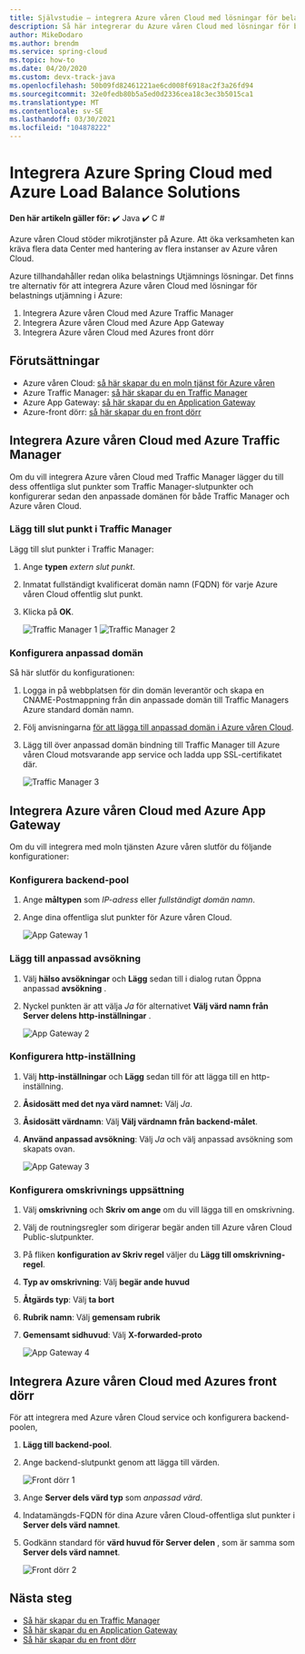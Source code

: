 ```yaml
---
title: Självstudie – integrera Azure våren Cloud med lösningar för belastnings utjämning i Azure
description: Så här integrerar du Azure våren Cloud med lösningar för belastnings utjämning i Azure
author: MikeDodaro
ms.author: brendm
ms.service: spring-cloud
ms.topic: how-to
ms.date: 04/20/2020
ms.custom: devx-track-java
ms.openlocfilehash: 50b09fd82461221ae6cd008f6918ac2f3a26fd94
ms.sourcegitcommit: 32e0fedb80b5a5ed0d2336cea18c3ec3b5015ca1
ms.translationtype: MT
ms.contentlocale: sv-SE
ms.lasthandoff: 03/30/2021
ms.locfileid: "104878222"
---
```

# <a name="integrate-azure-spring-cloud-with-azure-load-balance-solutions"></a>Integrera Azure Spring Cloud med Azure Load Balance Solutions

**Den här artikeln gäller för:** ✔️ Java ✔️ C #

Azure våren Cloud stöder mikrotjänster på Azure.  Att öka verksamheten kan kräva flera data Center med hantering av flera instanser av Azure våren Cloud.

Azure tillhandahåller redan olika belastnings Utjämnings lösningar. Det finns tre alternativ för att integrera Azure våren Cloud med lösningar för belastnings utjämning i Azure:

1.  Integrera Azure våren Cloud med Azure Traffic Manager
2.  Integrera Azure våren Cloud med Azure App Gateway
3.  Integrera Azure våren Cloud med Azures front dörr

## <a name="prerequisites"></a>Förutsättningar

* Azure våren Cloud: [så här skapar du en moln tjänst för Azure våren](./spring-cloud-quickstart.md)
* Azure Traffic Manager: [så här skapar du en Traffic Manager](../traffic-manager/quickstart-create-traffic-manager-profile.md)
* Azure App Gateway: [så här skapar du en Application Gateway](../application-gateway/quick-create-portal.md)
* Azure-front dörr: [så här skapar du en front dörr](../frontdoor/quickstart-create-front-door.md)

## <a name="integrate-azure-spring-cloud-with-azure-traffic-manager"></a>Integrera Azure våren Cloud med Azure Traffic Manager

Om du vill integrera Azure våren Cloud med Traffic Manager lägger du till dess offentliga slut punkter som Traffic Manager-slutpunkter och konfigurerar sedan den anpassade domänen för både Traffic Manager och Azure våren Cloud.

### <a name="add-endpoint-in-traffic-manager"></a>Lägg till slut punkt i Traffic Manager
Lägg till slut punkter i Traffic Manager:
1.  Ange **typen** *extern slut punkt*.
1.  Inmatat fullständigt kvalificerat domän namn (FQDN) för varje Azure våren Cloud offentlig slut punkt.
1. Klicka på **OK**.

    ![Traffic Manager 1 ](media/spring-cloud-load-balancers/traffic-manager-1.png) ![ Traffic Manager 2](media/spring-cloud-load-balancers/traffic-manager-2.png)

### <a name="configure-custom-domain"></a>Konfigurera anpassad domän
Så här slutför du konfigurationen:
1.  Logga in på webbplatsen för din domän leverantör och skapa en CNAME-Postmappning från din anpassade domän till Traffic Managers Azure standard domän namn.
1.  Följ anvisningarna [för att lägga till anpassad domän i Azure våren Cloud](spring-cloud-tutorial-custom-domain.md).
1. Lägg till över anpassad domän bindning till Traffic Manager till Azure våren Cloud motsvarande app service och ladda upp SSL-certifikatet där.

    ![Traffic Manager 3](media/spring-cloud-load-balancers/traffic-manager-3.png)

## <a name="integrate-azure-spring-cloud-with-azure-app-gateway"></a>Integrera Azure våren Cloud med Azure App Gateway

Om du vill integrera med moln tjänsten Azure våren slutför du följande konfigurationer:

### <a name="configure-backend-pool"></a>Konfigurera backend-pool
1. Ange **måltypen** som *IP-adress* eller *fullständigt domän namn*.
1. Ange dina offentliga slut punkter för Azure våren Cloud.

    ![App Gateway 1](media/spring-cloud-load-balancers/app-gateway-1.png)

### <a name="add-custom-probe"></a>Lägg till anpassad avsökning
1. Välj **hälso avsökningar** och **Lägg** sedan till i dialog rutan Öppna anpassad **avsökning** . 
1. Nyckel punkten är att välja *Ja* för alternativet **Välj värd namn från Server delens http-inställningar** .

    ![App Gateway 2](media/spring-cloud-load-balancers/app-gateway-2.png)

### <a name="configure-http-setting"></a>Konfigurera http-inställning
1.  Välj **http-inställningar** och **Lägg** sedan till för att lägga till en http-inställning.
1.  **Åsidosätt med det nya värd namnet:** Välj *Ja*.
1.  **Åsidosätt värdnamn**: Välj **Välj värdnamn från backend-målet**.
1.  **Använd anpassad avsökning**: Välj *Ja* och välj anpassad avsökning som skapats ovan.

    ![App Gateway 3](media/spring-cloud-load-balancers/app-gateway-3.png)

### <a name="configure-rewrite-set"></a>Konfigurera omskrivnings uppsättning
1.  Välj **omskrivning** och **Skriv om ange** om du vill lägga till en omskrivning.
1.  Välj de routningsregler som dirigerar begär anden till Azure våren Cloud Public-slutpunkter.
1.  På fliken **konfiguration av Skriv regel** väljer du **Lägg till omskrivning-regel**.
1.  **Typ av omskrivning**: Välj **begär ande huvud**
1.  **Åtgärds typ**: Välj **ta bort**
1.  **Rubrik namn**: Välj **gemensam rubrik**
1.  **Gemensamt sidhuvud**: Välj **X-forwarded-proto**

    ![App Gateway 4](media/spring-cloud-load-balancers/app-gateway-4.png)

## <a name="integrate-azure-spring-cloud-with-azure-front-door"></a>Integrera Azure våren Cloud med Azures front dörr

För att integrera med Azure våren Cloud service och konfigurera backend-poolen, 
1. **Lägg till backend-pool**.
1. Ange backend-slutpunkt genom att lägga till värden.

    ![Front dörr 1](media/spring-cloud-load-balancers/front-door-1.png)

1.  Ange **Server dels värd typ** som *anpassad värd*.
1.  Indatamängds-FQDN för dina Azure våren Cloud-offentliga slut punkter i **Server dels värd namnet**.
1.  Godkänn standard för **värd huvud för Server delen** , som är samma som **Server dels värd namnet**.

    ![Front dörr 2](media/spring-cloud-load-balancers/front-door-2.png)

## <a name="next-steps"></a>Nästa steg
* [Så här skapar du en Traffic Manager](../traffic-manager/quickstart-create-traffic-manager-profile.md)
* [Så här skapar du en Application Gateway](../application-gateway/quick-create-portal.md)
* [Så här skapar du en front dörr](../frontdoor/quickstart-create-front-door.md)